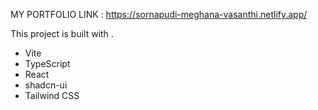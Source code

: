 MY PORTFOLIO LINK : https://sornapudi-meghana-vasanthi.netlify.app/


This project is built with .

- Vite
- TypeScript
- React
- shadcn-ui
- Tailwind CSS

